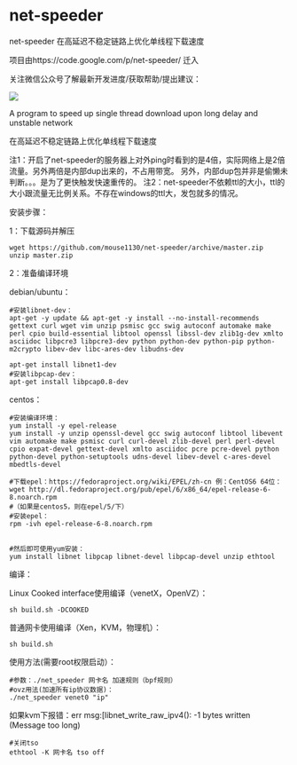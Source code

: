 # net-speeder
net-speeder 在高延迟不稳定链路上优化单线程下载速度 

项目由https://code.google.com/p/net-speeder/  迁入


关注微信公众号了解最新开发进度/获取帮助/提出建议：

<img src="http://www.snooda.com/images/qrcode.jpg" />


A program to speed up single thread download upon long delay and unstable network

在高延迟不稳定链路上优化单线程下载速度

注1：开启了net-speeder的服务器上对外ping时看到的是4倍，实际网络上是2倍流量。另外两倍是内部dup出来的，不占用带宽。
另外，内部dup包并非是偷懒未判断。。。是为了更快触发快速重传的。
注2：net-speeder不依赖ttl的大小，ttl的大小跟流量无比例关系。不存在windows的ttl大，发包就多的情况。


安装步骤：

1：下载源码并解压

    wget https://github.com/mouse1130/net-speeder/archive/master.zip
    unzip master.zip

2：准备编译环境

debian/ubuntu：

    #安装libnet-dev：
    apt-get -y update && apt-get -y install --no-install-recommends gettext curl wget vim unzip psmisc gcc swig autoconf automake make perl cpio build-essential libtool openssl libssl-dev zlib1g-dev xmlto asciidoc libpcre3 libpcre3-dev python python-dev python-pip python-m2crypto libev-dev libc-ares-dev libudns-dev
    
    apt-get install libnet1-dev
    #安装libpcap-dev：
    apt-get install libpcap0.8-dev 

centos： 

    #安装编译环境：
    yum install -y epel-release
    yum install -y unzip openssl-devel gcc swig autoconf libtool libevent vim automake make psmisc curl curl-devel zlib-devel perl perl-devel cpio expat-devel gettext-devel xmlto asciidoc pcre pcre-devel python python-devel python-setuptools udns-devel libev-devel c-ares-devel mbedtls-devel
     
    #下载epel：https://fedoraproject.org/wiki/EPEL/zh-cn 例：CentOS6 64位：
    wget http://dl.fedoraproject.org/pub/epel/6/x86_64/epel-release-6-8.noarch.rpm
    #（如果是centos5，则在epel/5/下）
    #安装epel：
    rpm -ivh epel-release-6-8.noarch.rpm
    
    
    #然后即可使用yum安装：
    yum install libnet libpcap libnet-devel libpcap-devel unzip ethtool

编译：

Linux Cooked interface使用编译（venetX，OpenVZ）：

    sh build.sh -DCOOKED

普通网卡使用编译（Xen，KVM，物理机）：

    sh build.sh

使用方法(需要root权限启动）：

    #参数：./net_speeder 网卡名 加速规则（bpf规则）
    #ovz用法(加速所有ip协议数据)： 
    ./net_speeder venet0 "ip"
    
如果kvm下报错：err msg:[libnet_write_raw_ipv4(): -1 bytes written (Message too long)
    
    #关闭tso
    ethtool -K 网卡名 tso off
